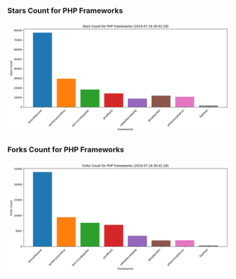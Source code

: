 ### Stars Count for PHP Frameworks

![Stars Chart](./archive/charts/20240716004228_stars_count.png)

### Forks Count for PHP Frameworks

![Forks Chart](./archive/charts/20240716004228_forks_count.png)

